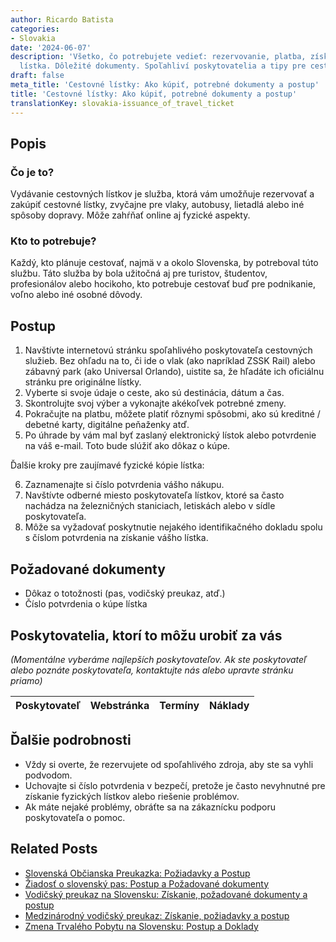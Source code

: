 ```yaml
---
author: Ricardo Batista
categories:
- Slovakia
date: '2024-06-07'
description: 'Všetko, čo potrebujete vedieť: rezervovanie, platba, získanie fyzického
  lístka. Dôležité dokumenty. Spoľahliví poskytovatelia a tipy pre cestujúcich.'
draft: false
meta_title: 'Cestovné lístky: Ako kúpiť, potrebné dokumenty a postup'
title: 'Cestovné lístky: Ako kúpiť, potrebné dokumenty a postup'
translationKey: slovakia-issuance_of_travel_ticket
---
```



## Popis
### Čo je to?
Vydávanie cestovných lístkov je služba, ktorá vám umožňuje rezervovať a zakúpiť cestovné lístky, zvyčajne pre vlaky, autobusy, lietadlá alebo iné spôsoby dopravy. Môže zahŕňať online aj fyzické aspekty.

### Kto to potrebuje?
Každý, kto plánuje cestovať, najmä v a okolo Slovenska, by potreboval túto službu. Táto služba by bola užitočná aj pre turistov, študentov, profesionálov alebo hocikoho, kto potrebuje cestovať buď pre podnikanie, voľno alebo iné osobné dôvody.

## Postup
1. Navštívte internetovú stránku spoľahlivého poskytovateľa cestovných služieb. Bez ohľadu na to, či ide o vlak (ako napríklad ZSSK Rail) alebo zábavný park (ako Universal Orlando), uistite sa, že hľadáte ich oficiálnu stránku pre originálne lístky.
2. Vyberte si svoje údaje o ceste, ako sú destinácia, dátum a čas.
3. Skontrolujte svoj výber a vykonajte akékoľvek potrebné zmeny.
4. Pokračujte na platbu, môžete platiť rôznymi spôsobmi, ako sú kreditné / debetné karty, digitálne peňaženky atď.
5. Po úhrade by vám mal byť zaslaný elektronický lístok alebo potvrdenie na váš e-mail. Toto bude slúžiť ako dôkaz o kúpe.

Ďalšie kroky pre zaujímavé fyzické kópie lístka:

6. Zaznamenajte si číslo potvrdenia vášho nákupu.
7. Navštívte odberné miesto poskytovateľa lístkov, ktoré sa často nachádza na železničných staniciach, letiskách alebo v sídle poskytovateľa.
8. Môže sa vyžadovať poskytnutie nejakého identifikačného dokladu spolu s číslom potvrdenia na získanie vášho lístka.

## Požadované dokumenty
- Dôkaz o totožnosti (pas, vodičský preukaz, atď.)
- Číslo potvrdenia o kúpe lístka

## Poskytovatelia, ktorí to môžu urobiť za vás

_(Momentálne vyberáme najlepších poskytovateľov. Ak ste poskytovateľ alebo poznáte poskytovateľa, kontaktujte nás alebo upravte stránku priamo)_

| Poskytovateľ    |     Webstránka  |     Termíny      |       Náklady    |
| :-------------: | :-------------: |  :-------------: | :-------------: |

## Ďalšie podrobnosti
- Vždy si overte, že rezervujete od spoľahlivého zdroja, aby ste sa vyhli podvodom.
- Uchovajte si číslo potvrdenia v bezpečí, pretože je často nevyhnutné pre získanie fyzických lístkov alebo riešenie problémov.
- Ak máte nejaké problémy, obráťte sa na zákaznícku podporu poskytovateľa o pomoc.
## Related Posts

- [Slovenská Občianska Preukazka: Požiadavky a Postup](https://tramitit.com/sk/guides/slovakia/vydanie_obcianskeho_preukazu/)
- [Žiadosť o slovenský pas: Postup a Požadované dokumenty](https://tramitit.com/sk/guides/slovakia/vydanie_cestovneho_pasu/)
- [Vodičský preukaz na Slovensku: Získanie, požadované dokumenty a postup](https://tramitit.com/sk/guides/slovakia/vydanie_vodicskeho_preukazu/)
- [Medzinárodný vodičský preukaz: Získanie, požiadavky a postup](https://tramitit.com/sk/guides/slovakia/vydanie_medzinarodneho_vodicskeho_preukazu/)
- [Zmena Trvalého Pobytu na Slovensku: Postup a Doklady](https://tramitit.com/sk/guides/slovakia/zmena_trvaleho_pobytu/)